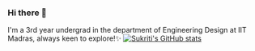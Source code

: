 ### Hi there 👋

<!--
**Sukriti-Shukla/Sukriti-Shukla** is a ✨ _special_ ✨ repository because its `README.md` (this file) appears on your GitHub profile.

Here are some ideas to get you started:

- 🔭 I’m currently working on Web development
- 🌱 I’m currently learning AI/ML
- 👯 I’m looking to collaborate on ...
- 🤔 I’m looking for help with ...
- 💬 Ask me about ...
- 📫 How to reach me: <href>
- 😄 Pronouns: ...
- ⚡ Fun fact: ...
-->

I'm a 3rd year undergrad in the department of Engineering Design at IIT Madras, always keen to explore!✨
[![Sukriti's GitHub stats](https://github-readme-stats.vercel.app/api?username=Sukriti-Shukla&show_icons=true&theme=radical)](https://github.com/anuraghazra/github-readme-stats)

